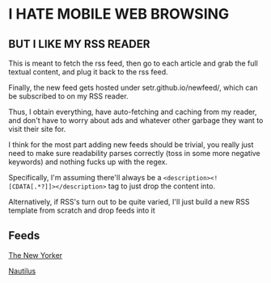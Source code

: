 # I HATE MOBILE WEB BROWSING
## BUT I LIKE MY RSS READER

This is meant to fetch the rss feed, then go to each article and grab the full textual content, and plug it back to the rss feed.

Finally, the new feed gets hosted under setr.github.io/newfeed/, which can be subscribed to on my RSS reader.

Thus, I obtain everything, have auto-fetching and caching from my reader, and don't have to worry about ads and whatever other garbage they want to visit their site for.

I think for the most part adding new feeds should be trivial, you really just need to make sure readability parses correctly (toss in some more negative keywords) and nothing fucks up with the regex. 

Specifically, I'm assuming there'll always be a `<description><![CDATA[.*?]]></description>` tag to just drop the content into.

Alternatively, if RSS's turn out to be quite varied, I'll just build a new RSS template from scratch and drop feeds into it


## Feeds

[The New Yorker](setr.github.io/newfeed/finalyorker.rss)

[Nautilus](setr.github.io/newfeed/finalnaut.rss)
